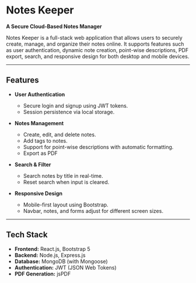 # Notes Keeper

**A Secure Cloud-Based Notes Manager**

Notes Keeper is a full-stack web application that allows users to securely create, manage, and organize their notes online. It supports features such as user authentication, dynamic note creation, point-wise descriptions, PDF export, search, and responsive design for both desktop and mobile devices.

---

## Features

- **User Authentication**
  - Secure login and signup using JWT tokens.
  - Session persistence via local storage.

- **Notes Management**
  - Create, edit, and delete notes.
  - Add tags to notes.
  - Support for point-wise descriptions with automatic formatting.
  - Export as PDF

- **Search & Filter**
  - Search notes by title in real-time.
  - Reset search when input is cleared.

- **Responsive Design**
  - Mobile-first layout using Bootstrap.
  - Navbar, notes, and forms adjust for different screen sizes.

---

## Tech Stack

- **Frontend:** React.js, Bootstrap 5  
- **Backend:** Node.js, Express.js  
- **Database:** MongoDB (with Mongoose)  
- **Authentication:** JWT (JSON Web Tokens)  
- **PDF Generation:** jsPDF  

